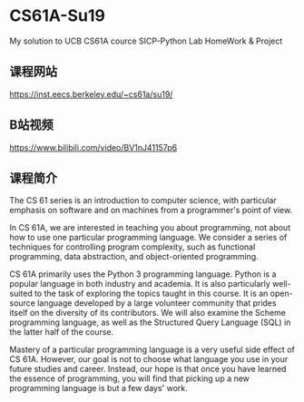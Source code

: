 # CS61A-Su19
My solution to UCB CS61A cource SICP-Python Lab HomeWork &amp; Project

## 课程网站
https://inst.eecs.berkeley.edu/~cs61a/su19/

## B站视频
https://www.bilibili.com/video/BV1nJ41157p6

## 课程简介
The CS 61 series is an introduction to computer science, with particular emphasis on software and on machines from a programmer's point of view.

In CS 61A, we are interested in teaching you about programming, not about how to use one particular programming language. We consider a series of techniques for controlling program complexity, such as functional programming, data abstraction, and object-oriented programming. 

CS 61A primarily uses the Python 3 programming language. Python is a popular language in both industry and academia. It is also particularly well-suited to the task of exploring the topics taught in this course. It is an open-source language developed by a large volunteer community that prides itself on the diversity of its contributors. We will also examine the Scheme programming language, as well as the Structured Query Language (SQL) in the latter half of the course.  

Mastery of a particular programming language is a very useful side effect of CS 61A. However, our goal is not to choose what language you use in your future studies and career. Instead, our hope is that once you have learned the essence of programming, you will find that picking up a new programming language is but a few days' work.
